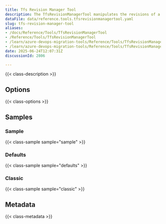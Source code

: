 ```yaml
---
title: Tfs Revision Manager Tool
description: The TfsRevisionManagerTool manipulates the revisions of a work item to reduce the number of revisions that are migrated.
dataFile: data/reference.tools.tfsrevisionmanagertool.yaml
slug: tfs-revision-manager-tool
aliases:
- /docs/Reference/Tools/TfsRevisionManagerTool
- /Reference/Tools/TfsRevisionManagerTool
- /learn/azure-devops-migration-tools/Reference/Tools/TfsRevisionManagerTool
- /learn/azure-devops-migration-tools/Reference/Tools/TfsRevisionManagerTool/index.md
date: 2025-06-24T12:07:31Z
discussionId: 2806

---
```

{{< class-description >}}

## Options

{{< class-options >}}

## Samples

### Sample

{{< class-sample sample="sample" >}}

### Defaults

{{< class-sample sample="defaults" >}}

### Classic

{{< class-sample sample="classic" >}}

## Metadata

{{< class-metadata >}}
